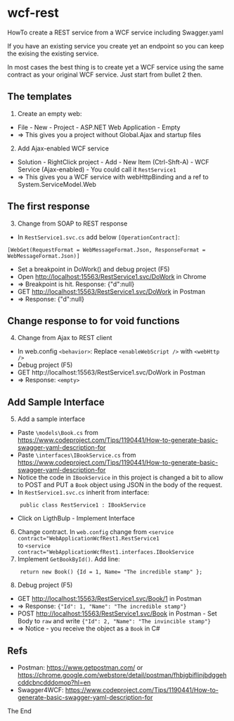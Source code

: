 # wcf-rest

HowTo create a REST service from a WCF service including Swagger.yaml

If you have an existing service you create yet an endpoint so you can keep the exising the existing service.

In most cases the best thing is to create yet a WCF service using the same contract as your original WCF service. Just start from bullet 2 then.

## The templates

1. Create an empty web:
- File - New - Project - ASP.NET Web Application - Empty  
- => This gives you a project without Global.Ajax and startup files
2. Add Ajax-enabled WCF service
- Solution - RightClick project - Add - New Item (Ctrl-Shft-A) - WCF Service (Ajax-enabled) - You could call it `RestService1`  
- => This gives you a WCF service with webHttpBinding and a ref to System.ServiceModel.Web

## The first response

3. Change from SOAP to REST response
- In `RestService1.svc.cs` add below `[OperationContract]`:
```CSharp
[WebGet(RequestFormat = WebMessageFormat.Json, ResponseFormat = WebMessageFormat.Json)]
```
- Set a breakpoint in DoWork() and debug project (F5)
- Open <http://localhost:15563/RestService1.svc/DoWork> in Chrome
- => Breakpoint is hit. Response: {"d":null}
- GET <http://localhost:15563/RestService1.svc/DoWork> in Postman
- => Response: {"d":null}

## Change response to <empty> for void functions

4. Change from Ajax to REST client
- In web.config `<behavior>`: Replace `<enableWebScript />` with `<webHttp />`
- Debug project (F5)
- GET http://localhost:15563/RestService1.svc/DoWork in Postman
- => Response: `<empty>`

## Add Sample Interface

5. Add a sample interface
- Paste `\models\Book.cs` from <https://www.codeproject.com/Tips/1190441/How-to-generate-basic-swagger-yaml-description-for>
- Paste `\interfaces\IBookService.cs` from <https://www.codeproject.com/Tips/1190441/How-to-generate-basic-swagger-yaml-description-for>
- Notice the code in `IBookService` in this project is changed a bit to allow to POST and PUT a `Book` object using JSON in the body of the request.
- In `RestService1.svc.cs` inherit from interface:
```CSharp
	public class RestService1 : IBookService
```
- Click on LigthBulp - Implement Interface
6. Change contract. In `web.config` change 
	from `<service contract="WebApplicationWcfRest1.RestService1`  
	to `<service contract="WebApplicationWcfRest1.interfaces.IBookService`
7. Implement `GetBookById()`. Add line:
```CSharp
	return new Book() {Id = 1, Name= "The incredible stamp" };
```
8. Debug project (F5)
- GET <http://localhost:15563/RestService1.svc/Book/1> in Postman
- => Response: `{"Id": 1, "Name": "The incredible stamp"}`
- POST <http://localhost:15563/RestService1.svc/Book> in Postman - Set Body to `raw` and write `{"Id": 2, "Name": "The invincible stamp"}`
- => Notice - you receive the object as a `Book` in C#


## Refs 
- Postman: <https://www.getpostman.com/> or <https://chrome.google.com/webstore/detail/postman/fhbjgbiflinjbdggehcddcbncdddomop?hl=en>
- Swagger4WCF: <https://www.codeproject.com/Tips/1190441/How-to-generate-basic-swagger-yaml-description-for>

The End
